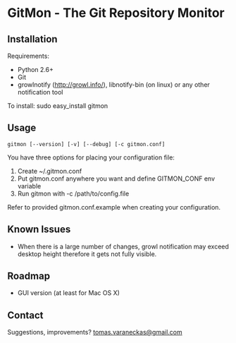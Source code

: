 GitMon - The Git Repository Monitor
===================================

Installation
------------

Requirements:

* Python 2.6+
* Git
* growlnotify (http://growl.info/), libnotify-bin (on linux) or any other notification tool

To install:
sudo easy_install gitmon

Usage
-----

    gitmon [--version] [-v] [--debug] [-c gitmon.conf]

You have three  options for placing your configuration file:

1. Create ~/.gitmon.conf
2. Put gitmon.conf anywhere you want and define GITMON_CONF env variable
3. Run gitmon with -c /path/to/config.file

Refer to provided gitmon.conf.example when creating your configuration.

Known Issues
------------

* When there is a large number of changes, growl notification may exceed desktop height therefore it gets not fully visible.

Roadmap
-------

* GUI version (at least for Mac OS X)

Contact
-------

Suggestions, improvements?
tomas.varaneckas@gmail.com

